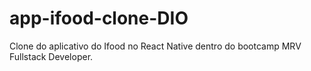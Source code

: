 # app-ifood-clone-DIO
Clone do aplicativo do Ifood no React Native dentro do bootcamp MRV Fullstack Developer.
